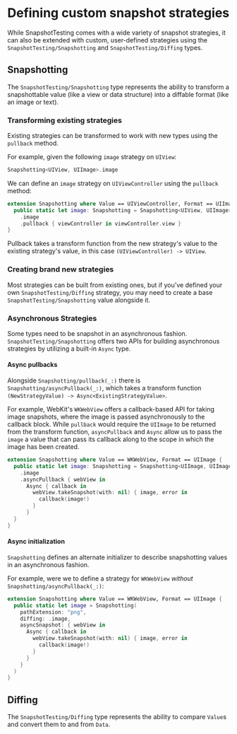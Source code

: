 # Defining custom snapshot strategies

While SnapshotTesting comes with a wide variety of snapshot strategies, it can also be extended with
custom, user-defined strategies using the ``SnapshotTesting/Snapshotting`` and
``SnapshotTesting/Diffing`` types.

## Snapshotting

The ``SnapshotTesting/Snapshotting`` type represents the ability to transform a snapshottable value
(like a view or data structure) into a diffable format (like an image or text).

### Transforming existing strategies

Existing strategies can be transformed to work with new types using the `pullback` method.

For example, given the following `image` strategy on `UIView`:

``` swift
Snapshotting<UIView, UIImage>.image
```

We can define an `image` strategy on `UIViewController` using the `pullback` method:

``` swift
extension Snapshotting where Value == UIViewController, Format == UIImage {
  public static let image: Snapshotting = Snapshotting<UIView, UIImage>
    .image
    .pullback { viewController in viewController.view }
}
```

Pullback takes a transform function from the new strategy's value to the existing strategy's value,
in this case `(UIViewController) -> UIView`.

### Creating brand new strategies

Most strategies can be built from existing ones, but if you've defined your own
``SnapshotTesting/Diffing`` strategy, you may need to create a base ``SnapshotTesting/Snapshotting``
value alongside it.

### Asynchronous Strategies

Some types need to be snapshot in an asynchronous fashion. ``SnapshotTesting/Snapshotting`` offers
two APIs for building asynchronous strategies by utilizing a built-in ``Async`` type.

#### Async pullbacks

Alongside ``Snapshotting/pullback(_:)`` there is ``Snapshotting/asyncPullback(_:)``, which takes a
transform function `(NewStrategyValue) -> Async<ExistingStrategyValue>`.

For example, WebKit's `WKWebView` offers a callback-based API for taking image snapshots, where the
image is passed asynchronously to the callback block. While `pullback` would require the `UIImage`
to be returned from the transform function, `asyncPullback` and `Async` allow us to pass the `image`
a value that can pass its callback along to the scope in which the image has been created.

``` swift
extension Snapshotting where Value == WKWebView, Format == UIImage {
  public static let image: Snapshotting = Snapshotting<UIImage, UIImage>
    .image
    .asyncPullback { webView in
      Async { callback in
        webView.takeSnapshot(with: nil) { image, error in
          callback(image!)
        }
      }
  }
}
```

#### Async initialization

`Snapshotting` defines an alternate initializer to describe snapshotting values in an asynchronous
fashion.

For example, were we to define a strategy for `WKWebView` _without_
``Snapshotting/asyncPullback(_:)``:

``` swift
extension Snapshotting where Value == WKWebView, Format == UIImage {
  public static let image = Snapshotting(
    pathExtension: "png",
    diffing: .image,
    asyncSnapshot: { webView in
      Async { callback in
        webView.takeSnapshot(with: nil) { image, error in
          callback(image!)
        }
      }
    }
  )
}
```

## Diffing

The ``SnapshotTesting/Diffing`` type represents the ability to compare `Value`s and convert them to
and from `Data`.
